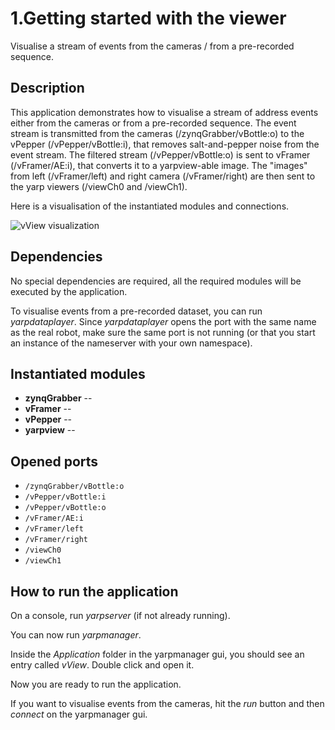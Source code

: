 # 1.Getting started with the viewer

Visualise a stream of events from the cameras / from a pre-recorded sequence.

## Description

This application demonstrates how to visualise a stream of address events either from the cameras or from a pre-recorded sequence. 
The event stream is transmitted from the cameras (/zynqGrabber/vBottle:o) to the vPepper (/vPepper/vBottle:i), that removes salt-and-pepper noise from the event stream. The filtered stream (/vPepper/vBottle:o) is sent to vFramer (/vFramer/AE:i), that converts it to a yarpview-able image. The "images" from left (/vFramer/left) and right camera (/vFramer/right) are then sent to the yarp viewers (/viewCh0 and /viewCh1).

Here is a visualisation of the instantiated modules and connections.

![vView visualization](https://github.com/robotology-playground/event-driven/blob/master/documentation/images/vView.png)

## Dependencies

No special dependencies are required, all the required modules will be executed by the application. 

To visualise events from a pre-recorded dataset, you can run *yarpdataplayer*.
Since *yarpdataplayer* opens the port with the same name as the real robot, make sure the same port is not running (or that you start an instance of the nameserver with your own namespace).

## Instantiated modules

 * **zynqGrabber** --
 * **vFramer** --
 * **vPepper** --
 * **yarpview** --

## Opened ports

* `/zynqGrabber/vBottle:o`
* `/vPepper/vBottle:i`
* `/vPepper/vBottle:o`
* `/vFramer/AE:i`
* `/vFramer/left`
* `/vFramer/right`
* `/viewCh0`
* `/viewCh1`

## How to run the application

On a console, run *yarpserver* (if not already running).

You can now run *yarpmanager*.

Inside the *Application* folder in the yarpmanager gui, you should see an entry called *vView*. Double click and open it.

Now you are ready to run the application. 

If you want to visualise events from the cameras, hit the *run* button and then *connect* on the yarpmanager gui.
